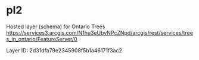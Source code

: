 # pl2
Hosted layer (schema) for Ontario Trees 
https://services3.arcgis.com/N1hu3eUbyNPcZNpd/arcgis/rest/services/trees_in_ontario/FeatureServer/0

Layer ID:
2d31dfa79e2345908f5b1a46171f3ac2
